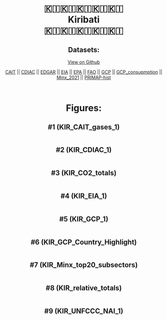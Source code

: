 
<center>
<h1 align="center">
🇰🇮🇰🇮🇰🇮🇰🇮🇰🇮
<br>
Kiribati
<br>
🇰🇮🇰🇮🇰🇮🇰🇮🇰🇮
</h1>
<h2>Datasets:</h2>
<p><a href="https://github.com/dquintani/GreenhouseData/tree/master/country_data/KIR_Kiribati/data">View on Github</a>
<br></p><p><a href="data/KIR_CAIT.csv">CAIT</a> || <a href="data/KIR_CDIAC.csv">CDIAC</a> || <a href="data/KIR_EDGAR.csv">EDGAR</a> || <a href="data/KIR_EIA.csv">EIA</a> || <a href="data/KIR_EPA.csv">EPA</a> || <a href="data/KIR_FAO.csv">FAO</a> || <a href="data/KIR_GCP.csv">GCP</a> || <a href="data/KIR_GCP_consupmption.csv">GCP_consupmption</a> || <a href="data/KIR_Minx_2021.csv">Minx_2021</a> || <a href="data/KIR_PRIMAP-hist.csv">PRIMAP-hist</a></p><p><br></p>
<h1>Figures:</h1><h2>#1 (KIR_CAIT_gases_1)</h2>
<p><img alt="" src="figures/KIR_CAIT_gases_1.png" /></p><h2>#2 (KIR_CDIAC_1)</h2>
<p><img alt="" src="figures/KIR_CDIAC_1.png" /></p><h2>#3 (KIR_CO2_totals)</h2>
<p><img alt="" src="figures/KIR_CO2_totals.png" /></p><h2>#4 (KIR_EIA_1)</h2>
<p><img alt="" src="figures/KIR_EIA_1.png" /></p><h2>#5 (KIR_GCP_1)</h2>
<p><img alt="" src="figures/KIR_GCP_1.png" /></p><h2>#6 (KIR_GCP_Country_Highlight)</h2>
<p><img alt="" src="figures/KIR_GCP_Country_Highlight.png" /></p><h2>#7 (KIR_Minx_top20_subsectors)</h2>
<p><img alt="" src="figures/KIR_Minx_top20_subsectors.png" /></p><h2>#8 (KIR_relative_totals)</h2>
<p><img alt="" src="figures/KIR_relative_totals.png" /></p><h2>#9 (KIR_UNFCCC_NAI_1)</h2>
<p><img alt="" src="figures/KIR_UNFCCC_NAI_1.png" /></p>